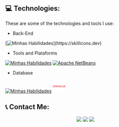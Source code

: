## :computer: Technologies:

These are some of the technologies and tools I use:

- Back-End

[![Minhas Habilidades](https://skillicons.dev/icons?i=java,python,dotnet,)](https://skillicons.dev) 

- Tools and Plataforms

[![Minhas Habilidades](https://skillicons.dev/icons?i=pycharm)](https://skillicons.dev)
[![Apache NetBeans](https://netbeans.apache.org/images/apache-netbeans.svg)](https://netbeans.apache.org/front/main/index.html)

- Database

[![Minhas Habilidades](https://skillicons.dev/icons?i=mysql,sqlite)](https://skillicons.dev)
<a href="https://www.oracle.com/" target="_blank" rel="noreferrer"> <img src="https://raw.githubusercontent.com/devicons/devicon/master/icons/oracle/oracle-original.svg" alt="oracle" width="40" height="40"/></a>


## 📞 Contact Me:
<div align="center"> 
  <a href="https://api.whatsapp.com/send/?phone=%2B5511978470917&text&app_absent=0" target="_blank"><img src="https://img.shields.io/badge/WhatsApp-25D366?style=for-the-badge&logo=whatsapp&logoColor=white" target="_blank"></a>
  <a href = "mailto:lukasserete@gmail.com"><img src="https://img.shields.io/badge/-Gmail-%23333?style=for-the-badge&logo=gmail&logoColor=white" target="_blank"></a>
  <a href="https://www.linkedin.com/in/lucasserete/" target="_blank"><img src="https://img.shields.io/badge/-LinkedIn-%230077B5?style=for-the-badge&logo=linkedin&logoColor=white" target="_blank"></a>   
</div>
